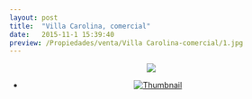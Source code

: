 ```yaml
---
layout: post
title:  "Villa Carolina, comercial"
date:   2015-11-1 15:39:40
preview: /Propiedades/venta/Villa Carolina-comercial/1.jpg
---
```


<center>
	<div class="mainImg">
		<img src="/Edweb/Propiedades/venta/Villa Carolina-comercial/1.jpg" class="custom">
	</div>
	<!--aqui comienza las fotos pequeñas -->
	<ul class="thumbnails">
	  <li>
	    <a href="/Edweb/Propiedades/venta/Villa Carolina-comercial/1.jpg">
	      <img class="tumbnails" src="/Edweb/Propiedades/venta/Villa Carolina-comercial/1.jpg" alt="Thumbnail">
	    </a>
	  </li>
	</ul>
	<script src="https://ajax.googleapis.com/ajax/libs/jquery/1.9.1/jquery.min.js"></script>
	<script type="text/javascript" src="/js/jquery.simpleGal.js"></script>
	<script>
		$(document).ready(function () {
			$('.thumbnails').simpleGal({
				mainImage: '.custom'
			});
		});
	</script>
</center>

